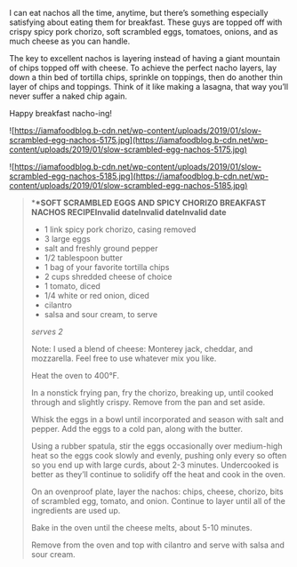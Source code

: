 I can eat nachos all the time, anytime, but there’s something especially satisfying about eating them for breakfast. These guys are topped off with crispy spicy pork chorizo, soft scrambled eggs, tomatoes, onions, and as much cheese as you can handle.

The key to excellent nachos is layering instead of having a giant mountain of chips topped off with cheese. To achieve the perfect nacho layers, lay down a thin bed of tortilla chips, sprinkle on toppings, then do another thin layer of chips and toppings. Think of it like making a lasagna, that way you’ll never suffer a naked chip again.

Happy breakfast nacho-ing!

![https://iamafoodblog.b-cdn.net/wp-content/uploads/2019/01/slow-scrambled-egg-nachos-5175.jpg](https://iamafoodblog.b-cdn.net/wp-content/uploads/2019/01/slow-scrambled-egg-nachos-5175.jpg)

![https://iamafoodblog.b-cdn.net/wp-content/uploads/2019/01/slow-scrambled-egg-nachos-5185.jpg](https://iamafoodblog.b-cdn.net/wp-content/uploads/2019/01/slow-scrambled-egg-nachos-5185.jpg)

> \***\*SOFT SCRAMBLED EGGS AND SPICY CHORIZO BREAKFAST NACHOS RECIPEInvalid dateInvalid dateInvalid date**
>
> - 1 link spicy pork chorizo, casing removed
> - 3 large eggs
> - salt and freshly ground pepper
> - 1/2 tablespoon butter
> - 1 bag of your favorite tortilla chips
> - 2 cups shredded cheese of choice
> - 1 tomato, diced
> - 1/4 white or red onion, diced
> - cilantro
> - salsa and sour cream, to serve
>
> _serves 2_
>
> Note: I used a blend of cheese: Monterey jack, cheddar, and mozzarella. Feel free to use whatever mix you like.
>
> Heat the oven to 400°F.
>
> In a nonstick frying pan, fry the chorizo, breaking up, until cooked through and slightly crispy. Remove from the pan and set aside.
>
> Whisk the eggs in a bowl until incorporated and season with salt and pepper. Add the eggs to a cold pan, along with the butter.
>
> Using a rubber spatula, stir the eggs occasionally over medium-high heat so the eggs cook slowly and evenly, pushing only every so often so you end up with large curds, about 2-3 minutes. Undercooked is better as they’ll continue to solidify off the heat and cook in the oven.
>
> On an ovenproof plate, layer the nachos: chips, cheese, chorizo, bits of scrambled egg, tomato, and onion. Continue to layer until all of the ingredients are used up.
>
> Bake in the oven until the cheese melts, about 5-10 minutes.
>
> Remove from the oven and top with cilantro and serve with salsa and sour cream.
